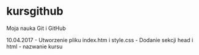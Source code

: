 # kursgithub
Moja nauka Git i GitHub

10.04.2017 - Utworzenie pliku index.htm i style.css
           - Dodanie sekcji head i html
           - nazwanie kursu
